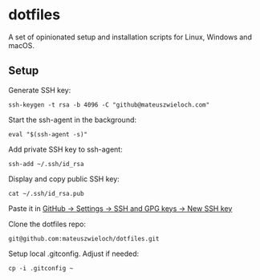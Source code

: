 # dotfiles
A set of opinionated setup and installation scripts for Linux, Windows and macOS.

## Setup

Generate SSH key:
```shell
ssh-keygen -t rsa -b 4096 -C "github@mateuszwieloch.com"
```

Start the ssh-agent in the background:
```shell
eval "$(ssh-agent -s)"
```

Add private SSH key to ssh-agent:
```shell
ssh-add ~/.ssh/id_rsa
```

Display and copy public SSH key:
```shell
cat ~/.ssh/id_rsa.pub
```

Paste it in [GitHub -> Settings -> SSH and GPG keys -> New SSH key](https://github.com/settings/keys)

Clone the dotfiles repo:
```shell
git@github.com:mateuszwieloch/dotfiles.git
```

Setup local .gitconfig. Adjust if needed:
```shell
cp -i .gitconfig ~
```
